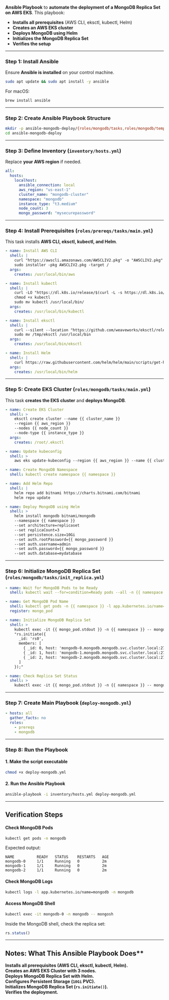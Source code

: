 **Ansible Playbook** to **automate the deployment of a MongoDB Replica Set on AWS EKS**. 
This playbook:
- **Installs all prerequisites** (AWS CLI, eksctl, kubectl, Helm)
- **Creates an AWS EKS cluster**
- **Deploys MongoDB using Helm**
- **Initializes the MongoDB Replica Set**
- **Verifies the setup**

---

### **Step 1: Install Ansible**
Ensure **Ansible is installed** on your control machine.
```sh
sudo apt update && sudo apt install -y ansible
```
For macOS:
```sh
brew install ansible
```

---

### **Step 2: Create Ansible Playbook Structure**
```sh
mkdir -p ansible-mongodb-deploy/{roles/mongodb/tasks,roles/mongodb/templates,roles/prereqs/tasks,inventory}
cd ansible-mongodb-deploy
```

---

### **Step 3: Define Inventory (`inventory/hosts.yml`)**
Replace **your AWS region** if needed.
```yaml
all:
  hosts:
    localhost:
      ansible_connection: local
      aws_region: "us-east-1"
      cluster_name: "mongodb-cluster"
      namespace: "mongodb"
      instance_type: "t3.medium"
      node_count: 3
      mongo_password: "mysecurepassword"
```

---

### **Step 4: Install Prerequisites (`roles/prereqs/tasks/main.yml`)**
This task installs **AWS CLI, eksctl, kubectl, and Helm**.
```yaml
- name: Install AWS CLI
  shell: |
    curl "https://awscli.amazonaws.com/AWSCLIV2.pkg" -o "AWSCLIV2.pkg"
    sudo installer -pkg AWSCLIV2.pkg -target /
  args:
    creates: /usr/local/bin/aws

- name: Install kubectl
  shell: |
    curl -LO "https://dl.k8s.io/release/$(curl -L -s https://dl.k8s.io/release/stable.txt)/bin/linux/amd64/kubectl"
    chmod +x kubectl
    sudo mv kubectl /usr/local/bin/
  args:
    creates: /usr/local/bin/kubectl

- name: Install eksctl
  shell: |
    curl --silent --location "https://github.com/weaveworks/eksctl/releases/latest/download/eksctl_$(uname -s)_amd64.tar.gz" | tar xz -C /tmp
    sudo mv /tmp/eksctl /usr/local/bin
  args:
    creates: /usr/local/bin/eksctl

- name: Install Helm
  shell: |
    curl https://raw.githubusercontent.com/helm/helm/main/scripts/get-helm-3 | bash
  args:
    creates: /usr/local/bin/helm
```

---

### **Step 5: Create EKS Cluster (`roles/mongodb/tasks/main.yml`)**
This task **creates the EKS cluster** and **deploys MongoDB**.
```yaml
- name: Create EKS Cluster
  shell: >
    eksctl create cluster --name {{ cluster_name }}
    --region {{ aws_region }}
    --nodes {{ node_count }}
    --node-type {{ instance_type }}
  args:
    creates: /root/.eksctl

- name: Update kubeconfig
  shell: >
    aws eks update-kubeconfig --region {{ aws_region }} --name {{ cluster_name }}

- name: Create MongoDB Namespace
  shell: kubectl create namespace {{ namespace }}

- name: Add Helm Repo
  shell: |
    helm repo add bitnami https://charts.bitnami.com/bitnami
    helm repo update

- name: Deploy MongoDB using Helm
  shell: >
    helm install mongodb bitnami/mongodb
    --namespace {{ namespace }}
    --set architecture=replicaset
    --set replicaCount=3
    --set persistence.size=10Gi
    --set auth.rootPassword={{ mongo_password }}
    --set auth.username=admin
    --set auth.password={{ mongo_password }}
    --set auth.database=mydatabase
```

---

### **Step 6: Initialize MongoDB Replica Set (`roles/mongodb/tasks/init_replica.yml`)**
```yaml
- name: Wait for MongoDB Pods to be Ready
  shell: kubectl wait --for=condition=Ready pods --all -n {{ namespace }} --timeout=300s

- name: Get MongoDB Pod Name
  shell: kubectl get pods -n {{ namespace }} -l app.kubernetes.io/name=mongodb -o jsonpath="{.items[0].metadata.name}"
  register: mongo_pod

- name: Initialize MongoDB Replica Set
  shell: >
    kubectl exec -it {{ mongo_pod.stdout }} -n {{ namespace }} -- mongosh --eval
    "rs.initiate({
      _id: 'rs0',
      members: [
        { _id: 0, host: 'mongodb-0.mongodb.mongodb.svc.cluster.local:27017' },
        { _id: 1, host: 'mongodb-1.mongodb.mongodb.svc.cluster.local:27017' },
        { _id: 2, host: 'mongodb-2.mongodb.mongodb.svc.cluster.local:27017' }
      ]
    });"

- name: Check Replica Set Status
  shell: >
    kubectl exec -it {{ mongo_pod.stdout }} -n {{ namespace }} -- mongosh --eval "rs.status()"
```

---

### **Step 7: Create Main Playbook (`deploy-mongodb.yml`)**
```yaml
- hosts: all
  gather_facts: no
  roles:
    - prereqs
    - mongodb
```

---

### **Step 8: Run the Playbook**
#### **1. Make the script executable**
```sh
chmod +x deploy-mongodb.yml
```

#### **2. Run the Ansible Playbook**
```sh
ansible-playbook -i inventory/hosts.yml deploy-mongodb.yml
```

---

## **Verification Steps**
#### **Check MongoDB Pods**
```sh
kubectl get pods -n mongodb
```
Expected output:
```
NAME          READY   STATUS    RESTARTS   AGE
mongodb-0     1/1     Running   0          2m
mongodb-1     1/1     Running   0          2m
mongodb-2     1/1     Running   0          2m
```

#### **Check MongoDB Logs**
```sh
kubectl logs -l app.kubernetes.io/name=mongodb -n mongodb
```

#### **Access MongoDB Shell**
```sh
kubectl exec -it mongodb-0 -n mongodb -- mongosh
```
Inside the MongoDB shell, check the replica set:
```js
rs.status()
```

---

## Notes: What This Ansible Playbook Does**
 **Installs all prerequisites (AWS CLI, eksctl, kubectl, Helm).**  
 **Creates an AWS EKS Cluster with 3 nodes.**  
 **Deploys MongoDB Replica Set with Helm.**  
 **Configures Persistent Storage (`10Gi` PVC).**  
 **Initializes MongoDB Replica Set (`rs.initiate()`).**  
 **Verifies the deployment.**  

